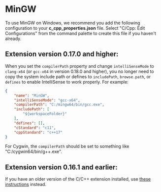 # MinGW

To use MinGW on Windows, we recommend you add the following configuration to your **c_cpp_properties.json** file.  Select "C/Cpp: Edit Configurations" from the command palette to create this file if you haven't already.

## Extension version 0.17.0 and higher:

When you set the `compilerPath` property and change `intelliSenseMode` to `clang-x64` (or `gcc-x64` in version 0.18.0 and higher), you no longer need to copy the system include path or defines to `includePath`, `browse.path`, or `defines` to enable IntelliSense to work properly. For example:

```json
{
    "name": "MinGW",
    "intelliSenseMode": "gcc-x64",
    "compilerPath": "C:/mingw64/bin/gcc.exe",
    "includePath": [
        "${workspaceFolder}"
    ],
    "defines": [],
    "cStandard": "c11",
    "cppStandard": "c++17"
}
```

For Cygwin, the `compilerPath` should be set to something like "C:/cygwin64/bin/g++.exe".

## Extension version 0.16.1 and earlier:

If you have an older version of the C/C++ extension installed, use [these instructions](Archive/MinGW.md) instead.
